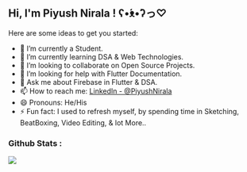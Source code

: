 ## Hi, I'm Piyush Nirala ! ʕ•́ᴥ•̀ʔっ♡


Here are some ideas to get you started:

- 🔭 I’m currently a Student.
- 🌱 I’m currently learning DSA & Web Technologies.
- 👯 I’m looking to collaborate on Open Source Projects.
- 🤔 I’m looking for help with Flutter Documentation.
- 💬 Ask me about Firebase in Flutter & DSA.
- 📫 How to reach me: [LinkedIn - @PiyushNirala](https://www.linkedin.com/in/piyush-nirala-7697161a2/)
- 😄 Pronouns: He/His
- ⚡ Fun fact: I used to refresh myself, by spending time in Sketching, BeatBoxing, Video Editing, & lot More..

### Github Stats :
<Img src="https://github-readme-stats.vercel.app/api?username=aplha-bot&&show_icons=true&title_color=9933ff&icon_color=bb2acf&text_color=daf7dc&bg_color=151515">
